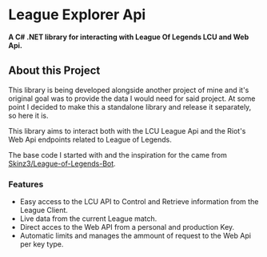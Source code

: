 # League Explorer Api
**A C# .NET library for interacting with League Of Legends LCU and Web Api.**

## About this Project
This library is being developed alongside another project of mine and it's original goal was to provide the data I would need for said project. At some point I decided to make this a standalone library and release it separately, so here it is.

This library aims to interact both with the LCU League Api and the Riot's Web Api endpoints related to League of Legends.

The base code I started with and the inspiration for the came from <a href="https://github.com/Skinz3/League-of-Legends-Bot">Skinz3/League-of-Legends-Bot</a>.

### Features

  - Easy access to the LCU API to Control and Retrieve information from the League Client.
  - Live data from the current League match.
  - Direct acces to the Web API from a personal and production Key.
  - Automatic limits and manages the ammount of request to the Web Api per key type.
